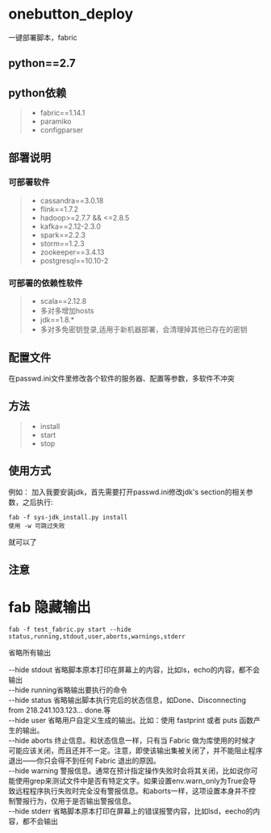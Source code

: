 # onebutton_deploy
一键部署脚本，fabric
## python==2.7
## python依赖
> * fabric==1.14.1
> * paramiko
> * configparser
## 部署说明
### 可部署软件
> * cassandra==3.0.18
> * flink==1.7.2
> * hadoop>=2.7.7 && <=2.8.5
> * kafka==2.12-2.3.0
> * spark==2.2.3
> * storm==1.2.3
> * zookeeper==3.4.13
> * postgresql==10.10-2
### 可部署的依赖性软件
> * scala==2.12.8
> * 多对多增加hosts
> * jdk==1.8.*
> * 多对多免密钥登录,适用于新机器部署，会清理掉其他已存在的密钥
## 配置文件
在passwd.ini文件里修改各个软件的服务器、配置等参数，多软件不冲突
## 方法
> * install
> * start
> * stop
## 使用方式
例如：
加入我要安装jdk，首先需要打开passwd.ini修改jdk's section的相关参数，之后执行:
``` shell
fab -f sys-jdk_install.py install
使用 -w 可跳过失败
```
就可以了
## 注意
# fab 隐藏输出
```shell script
fab -f test_fabric.py start --hide status,running,stdout,user,aborts,warnings,stderr
```
省略所有输出  

--hide stdout 省略脚本原本打印在屏幕上的内容，比如ls，echo的内容，都不会输出  
--hide running省略输出要执行的命令  
--hide status 省略输出脚本执行完后的状态信息，如Done、Disconnecting from 218.241.103.123... done.等  
--hide user   省略用户自定义生成的输出。比如：使用 fastprint 或者 puts 函数产生的输出。  
--hide aborts 终止信息。和状态信息一样，只有当 Fabric 做为库使用的时候才可能应该关闭，而且还并不一定。注意，即使该输出集被关闭了，并不能阻止程序退出——你只会得不到任何 Fabric 退出的原因。  
--hide warning 警报信息。通常在预计指定操作失败时会将其关闭，比如说你可能使用grep来测试文件中是否有特定文字。如果设置env.warn_only为True会导致远程程序执行失败时完全没有警报信息。和aborts一样，这项设置本身并不控制警报行为，仅用于是否输出警报信息。  
--hide stderr 省略脚本原本打印在屏幕上的错误报警内容，比如lsd，eecho的内容，都不会输出  